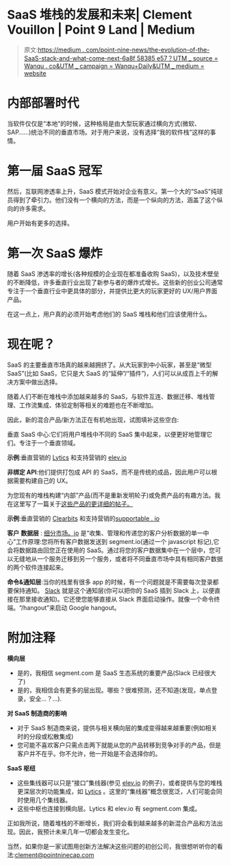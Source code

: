 # SaaS 堆栈的发展和未来| Clement Vouillon | Point 9 Land | Medium

> 原文:[https://medium . com/point-nine-news/the-evolution-of-the-SaaS-stack-and-what-come-next-6a8f 58385 e57？UTM _ source = Wanqu . co&UTM _ campaign = Wanqu+Daily&UTM _ medium = website](https://medium.com/point-nine-news/the-evolution-of-the-saas-stack-and-what-could-come-next-6a8f58385e57?utm_source=wanqu.co&utm_campaign=Wanqu+Daily&utm_medium=website)

# 内部部署时代



当软件仅仅是“本地”的时候，这种格局是由大型玩家通过横向方式(微软、SAP……)统治不同的垂直市场。对于用户来说，没有选择“我的软件栈”这样的事情。

# 第一届 SaaS 冠军

然后，互联网渗透率上升，SaaS 模式开始对企业有意义。第一个大的“SaaS”纯球员得到了牵引力。他们没有一个横向的方法，而是一个纵向的方法，涵盖了这个纵向的许多需求。

用户开始有更多的选择。



# 第一次 SaaS 爆炸

随着 SaaS 渗透率的增长(各种规模的企业现在都准备收购 SaaS)，以及技术壁垒的不断降低，许多垂直行业出现了新参与者的爆炸式增长。这些新的创业公司通常专注于一个垂直行业中更具体的部分，并提供比更大的玩家更好的 UX/用户界面产品。



在这一点上，用户真的必须开始考虑他们的 SaaS 堆栈和他们应该使用什么。

# 现在呢？

SaaS 的主要垂直市场真的越来越拥挤了。从大玩家到中小玩家，甚至是“微型 SaaS”(比如 SaaS，它只是大 SaaS 的“延伸”/“插件”)，人们可以从成百上千的解决方案中做出选择。



随着人们不断在堆栈中添加越来越多的 SaaS，与软件互连、数据迁移、堆栈管理、工作流集成、体验定制等相关的难题也在不断增加。

因此，新的混合产品/新方法正在有机地出现，试图填补这些空白:



垂直 SaaS 中心:它们将用户堆栈中不同的 SaaS 集中起来，以便更好地管理它们。专注于一个垂直领域。

**示例**:垂直营销的 [Lytics](http://www.getlytics.com/) 和支持营销的 [elev.io](https://elev.io/)



**非绑定 API**:他们提供打包成 API 的 SaaS，而不是传统的成品，因此用户可以根据需要构建自己的 UX。

为您现有的堆栈构建“内部”产品(而不是重新发明轮子)或免费产品的有趣方法。我在这里写了一篇关于[这些产品的更详细的帖子。](/point-nine-news/the-unbundling-of-traditional-saas-products-d7f4eee2c9e7)

**示例**:垂直营销的 [Clearbits](https://clearbit.com/) 和支持营销的[supportable . io](https://supportive.io/)



**客户** **数据层** : [细分市场。io](https://segment.com/) 是“收集、管理和传递您的客户分析数据的单一中心”工作原理:您将所有客户数据发送到 segment.io(通过一个 javascript 标记),它会将数据路由回您正在使用的 SaaS。通过将您的客户数据集中在一个层中，您可以无缝地从一个服务迁移到另一个服务，或者将不同垂直市场中具有相同客户数据的两个软件连接起来。

**命令&通知层**:当你的栈里有很多 app 的时候，有一个问题就是不需要每次登录都要保持通知。 [Slack](http://slack/) 就是这个通知层(你可以把你的 SaaS 插到 Slack 上，以便直接在那里接收通知)。它还使您能够直接从 Slack 界面启动操作。就像一个命令终端。“/hangout”来启动 Google hangout。



# 附加注释

**横向层**

*   是的，我相信 segment.com 是 SaaS 生态系统的重要产品(Slack 已经很大了)
*   是的，我相信会有更多的层出现。哪些？很难预测，还不知道(发现，单点登录，安全…？…).

**对 SaaS 制造商的影响**

*   对于 SaaS 制造商来说，提供与相关横向层的集成变得越来越重要(例如相关时的分段或松散集成)
*   您可能不喜欢客户只需点击两下就能从您的产品转移到竞争对手的产品，但是客户并不在乎。你不允许，他一开始是不会选择你的。

**SaaS 枢纽**

*   这些集线器可以只是“接口”集线器(参见 [elev.io](http://elev.io/) 的例子)，或者提供与您的堆栈更深层次的功能集成，如 [Lytics](http://www.getlytics.com/) 。这里的“集线器”概念很宽泛，人们可能会同时使用几个集线器。
*   这些中枢也连接到横向层。Lytics 和 elev.io 有 segment.com 集成。

正如我所说，随着堆栈的不断增长，我们将会看到越来越多的新混合产品和方法出现。因此，我预计未来几年一切都会发生变化。

当然，如果你是一家试图用创新方法解决这些问题的初创公司，我很想听听你的看法:clement@pointninecap.com















